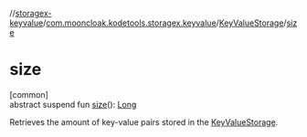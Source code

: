 //[storagex-keyvalue](../../../index.md)/[com.mooncloak.kodetools.storagex.keyvalue](../index.md)/[KeyValueStorage](index.md)/[size](size.md)

# size

[common]\
abstract suspend fun [size](size.md)(): [Long](https://kotlinlang.org/api/latest/jvm/stdlib/kotlin/-long/index.html)

Retrieves the amount of key-value pairs stored in the [KeyValueStorage](index.md).
